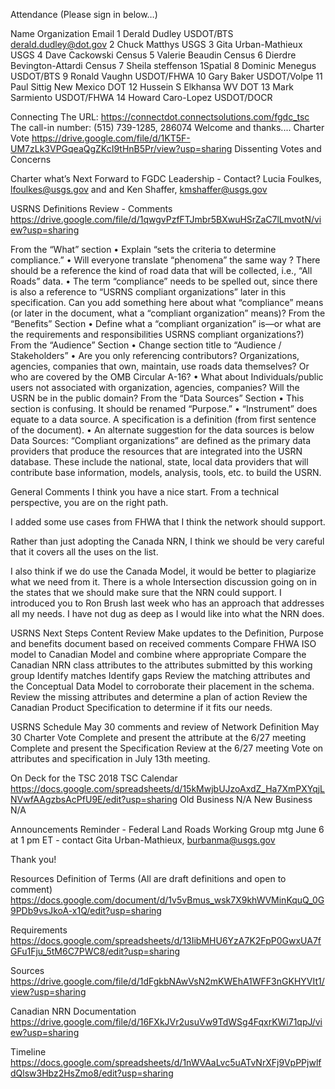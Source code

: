
Attendance (Please sign in below…)


Name
Organization
Email
1
Derald Dudley
USDOT/BTS
derald.dudley@dot.gov
2  Chuck Matthys   USGS
3  Gita Urban-Mathieux   USGS 
4  Dave Cackowski   Census
5  Valerie Beaudin   Census
6  Dierdre Bevington-Attardi  Census
7  Sheila steffenson   1Spatial
8  Dominic Menegus   USDOT/BTS
9  Ronald Vaughn   USDOT/FHWA
10  Gary Baker USDOT/Volpe
11  Paul Sittig   New Mexico DOT
12  Hussein S Elkhansa  WV DOT
13  Mark Sarmiento  USDOT/FHWA 
14  Howard Caro-Lopez   USDOT/DOCR

Connecting
The URL: https://connectdot.connectsolutions.com/fgdc_tsc
The call-in number: (515) 739-1285, 286074
Welcome and thanks....
Charter Vote
	https://drive.google.com/file/d/1KT5F-UM7zLk3VPGqeaQgZKcI9tHnB5Pr/view?usp=sharing
Dissenting Votes and Concerns

Charter what’s Next
Forward to FGDC Leadership - Contact?
Lucia Foulkes, lfoulkes@usgs.gov and  and Ken Shaffer, kmshaffer@usgs.gov

USRNS Definitions Review - Comments
https://drive.google.com/file/d/1qwgvPzfFTJmbr5BXwuHSrZaC7lLmvotN/view?usp=sharing

From the “What” section
•	Explain “sets the criteria to determine compliance.”
•	Will everyone translate “phenomena” the same way ? There should be a reference the kind of road data that will be collected, i.e., “All Roads” data. 
•	The term “compliance” needs to be spelled out, since there is also a reference to “USRNS compliant organizations” later in this specification. Can you add something here about what “compliance” means (or later in the document, what a “compliant organization” means)?
From the “Benefits” Section
•	Define what a “compliant organization” is—or what are the requirements and responsibilities USRNS compliant organizations?)
From the “Audience” Section
•	Change section title to “Audience / Stakeholders”
•	Are you only referencing contributors? Organizations, agencies, companies that own, maintain, use roads data themselves? Or who are covered by the OMB Circular A-16?
•	What about Individuals/public users not associated with organization, agencies, companies? Will the USRN be in the public domain?
From the “Data Sources” Section
•	This section is confusing. It should be renamed “Purpose.” 
•	“Instrument” does equate to a data source. A specification is a definition (from first sentence of the document). 
•	An alternate suggestion for the data sources is below
Data Sources: “Compliant organizations” are defined as the primary data providers that produce the resources that are integrated into the USRN database. These include the national, state, local data providers that will contribute base information, models, analysis, tools, etc. to build the USRN.

General Comments
I think you have a nice start. From a technical perspective, you are on the right path.

I added some use cases from FHWA that I think the network should support.

Rather than just adopting the Canada NRN, I think we should be very careful that it covers all the uses on the list.

I also think if we do use the Canada Model, it would be better to plagiarize what we need from it. There is a whole Intersection discussion going on in the states that we should make sure that the NRN could support. I introduced you to Ron Brush last week who has an approach that addresses all my needs. I have not dug as deep as I would like into what the NRN does.

USRNS Next Steps
Content Review
Make updates to the Definition, Purpose and benefits document based on received comments
Compare FHWA ISO model to Canadian Model and combine where appropriate
Compare the Canadian NRN class attributes to the attributes submitted by this working group
Identify matches
Identify gaps
Review the matching attributes and the Conceptual Data Model to corroborate their placement in the schema.
Review the missing attributes and determine a plan of action
Review the Canadian Product Specification to determine if it fits our needs.

USRNS Schedule
May 30 comments and review of Network Definition
May 30 Charter Vote
Complete and present the attribute at the 6/27 meeting
Complete and present the Specification Review at the 6/27 meeting
Vote on attributes and specification in July 13th meeting.

On Deck for the TSC
2018 TSC Calendar
https://docs.google.com/spreadsheets/d/15kMwjbUJzoAxdZ_Ha7XmPXYqjLNVwfAAgzbsAcPfU9E/edit?usp=sharing
Old Business
N/A
New Business
N/A

Announcements
Reminder - Federal Land Roads Working Group mtg June 6 at 1 pm ET - contact Gita Urban-Mathieux, burbanma@usgs.gov
	
Thank you!

Resources
Definition of Terms (All are draft definitions and open to comment)
https://docs.google.com/document/d/1v5vBmus_wsk7X9khWVMinKquQ_0G9PDb9vsJkoA-x1Q/edit?usp=sharing

Requirements
https://docs.google.com/spreadsheets/d/13IibMHU6YzA7K2FpP0GwxUA7fGFu1Fju_5tM6C7PWC8/edit?usp=sharing

Sources
https://drive.google.com/file/d/1dFgkbNAwVsN2mKWEhA1WFF3nGKHYVIt1/view?usp=sharing

Canadian NRN Documentation
https://drive.google.com/file/d/16FXkJVr2usuVw9TdWSg4FqxrKWi71qpJ/view?usp=sharing

Timeline
https://docs.google.com/spreadsheets/d/1nWVAaLvc5uATvNrXFj9VpPPjwlfdQlsw3Hbz2HsZmo8/edit?usp=sharing
